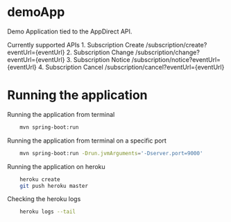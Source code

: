 
# demoApp

Demo Application tied to the AppDirect API.

Currently supported APIs
    1. Subscription Create /subscription/create?eventUrl={eventUrl}
    2. Subscription Change /subscription/change?eventUrl={eventUrl}
    3. Subscription Notice /subscription/notice?eventUrl={eventUrl}
    4. Subscription Cancel /subscription/cancel?eventUrl={eventUrl}

# Running the application

Running the application from terminal
```bash
    mvn spring-boot:run
```

Running the application from terminal on a specific port
```bash
    mvn spring-boot:run -Drun.jvmArguments='-Dserver.port=9000'
```

Running the application on heroku
```bash
    heroku create
    git push heroku master
```

Checking the heroku logs
```bash
    heroku logs --tail
```